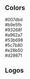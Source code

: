

## Colors

<div class="brand-color">
  <div class="brand-color__item box-1">#007dbd</div>
  <div class="brand-color__item box-2">#b9e5fb</div>
  <div class="brand-color__item box-3">#93268f</div>
  <div class="brand-color__item box-4">#a962a7</div>
  <div class="brand-color__item box-5">#53b698</div>
  <div class="brand-color__item box-6">#5c7b80</div>
  <div class="brand-color__item box-7">#e28b50</div>
  <div class="brand-color__item box-8">#d29871</div>
</div>

## Logos
